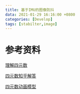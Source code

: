 ```yaml
---
title: 基于IMU的图像防抖
data: 2021-01-29 16:16:00 +0800
categories: [Develop]
tags: [stabilter,image]
---
```


# 参考资料
[理解四元数](https://www.3dgep.com/understanding-quaternions/)

[四元数知乎解答](https://www.zhihu.com/question/23005815)

[四元数动画模型](https://eater.net/quaternions/video/intro)
